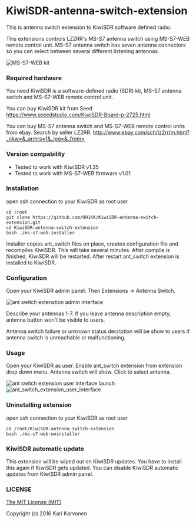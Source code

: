 # KiwiSDR-antenna-switch-extension

This is antenna switch extension to KiwiSDR software defined radio.

This extensions controls LZ2RR's MS-S7 antenna switch using MS-S7-WEB remote control unit. MS-S7 antenna switch has seven antenna connectors so you can select between several different listening antennas.

![MS-S7-WEB kit](http://oh1kk.toimii.fi/ant_switch_extension/MS-S7-WEB.jpg)

### Required hardware

You need KiwiSDR is a software-defined radio (SDR) kit, MS-S7 antenna switch and MS-S7-WEB remote control unit.

You can buy KiwiSDR kit from Seed https://www.seeedstudio.com/KiwiSDR-Board-p-2725.html

You can buy MS-S7 antenna switch and MS-S7-WEB remote control units from ebay. Search by seller LZ2RR. http://www.ebay.com/sch/lz2rr/m.html?_nkw=&_armrs=1&_ipg=&_from=

### Version compability

* Tested to work with KiwiSDR v1.35 
* Tested to work with MS-S7-WEB firmware v1.01

### Installation

open ssh connection to your KiwiSDR as root user

    cd /root
    git clone https://github.com/OH1KK/KiwiSDR-antenna-switch-extension.git
    cd KiwiSDR-antenna-switch-extension
    bash ./ms-s7-web-installer

Installer copies ant_switch files on place, creates configuration file and recompiles KiwiSDR. This will take several minutes. After compile is finished, KiwiSDR will be restarted. After restart ant_switch extension is installed to KiwiSDR.

### Configuration

Open your KiwiSDR admin panel. Then Extensions -> Antenna Switch.

![ant switch extenstion admin interface](http://oh1kk.toimii.fi/ant_switch_extension/admin_interface.png)

Describe your antennas 1-7. If you leave antenna description empty, antenna button won't be visible to users.

Antenna switch failure or unknown status decription will be show to users if antenna switch is unreachable or malfunctioning. 

### Usage

Open your KiwiSDR as user. Enable ant_switch extension from extension drop down menu. Antenna switch will show. Click to select antenna.

![ant switch extension user interface launch](http://oh1kk.toimii.fi/ant_switch_extension/user_interface_launch.png)
![ant_switch_extension_user_interface](http://oh1kk.toimii.fi/ant_switch_extension/user_interface_v1.png)

### Uninstalling extension

open ssh connection to your KiwiSDR as root user

    cd /root/KiwiSDR-antenna-switch-extension
    bash ./ms-s7-web-uninstaller

### KiwiSDR automatic update

This extension will be wiped out on KiwiSDR updates. You have to install this again if KiwiSDR gets updated. You can disable KiwiSDR automatic updates from KiwiSDR admin panel.

### LICENSE

[The MIT License (MIT)](LICENSE)

Copyright (c) 2016 Kari Karvonen
